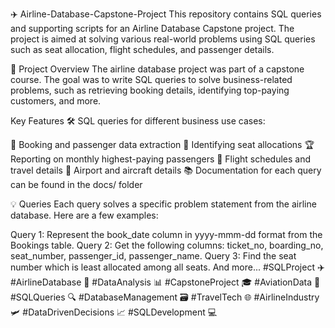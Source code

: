 ✈️ Airline-Database-Capstone-Project
This repository contains SQL queries and supporting scripts for an Airline Database Capstone project. The project is aimed at solving various real-world problems using SQL queries such as seat allocation, flight schedules, and passenger details.

📝 Project Overview
The airline database project was part of a capstone course. The goal was to write SQL queries to solve business-related problems, such as retrieving booking details, identifying top-paying customers, and more.

Key Features
🛠️ SQL queries for different business use cases:

📄 Booking and passenger data extraction
💺 Identifying seat allocations
🏆 Reporting on monthly highest-paying passengers
📅 Flight schedules and travel details
🛫 Airport and aircraft details
📚 Documentation for each query can be found in the docs/ folder

💡 Queries
Each query solves a specific problem statement from the airline database. Here are a few examples:

Query 1: Represent the book_date column in yyyy-mmm-dd format from the Bookings table.
Query 2: Get the following columns: ticket_no, boarding_no, seat_number, passenger_id, passenger_name.
Query 3: Find the seat number which is least allocated among all seats.
And more...
#SQLProject ✈️ #AirlineDatabase 💾 #DataAnalysis 📊 #CapstoneProject 🎓 #AviationData 🛫 #SQLQueries 🔍 #DatabaseManagement 🗃️ #TravelTech 🌐 #AirlineIndustry 🛩️ #DataDrivenDecisions 📈 #SQLDevelopment 💻
